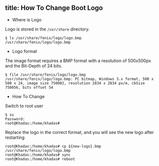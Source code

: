 title: How To Change Boot Logo
---

* Where is Logo

Logo is stored in the `/usr/share` directory.

```shell
$ ls /usr/share/fenix/logo/logo.bmp
/usr/share/fenix/logo/logo.bmp
```

* Logo format

The image format requires a BMP format with a resolution of 500x500px and the Bit-Depth of 24 bits.

```shell
$ file /usr/share/fenix/logo/logo.bmp
/usr/share/fenix/logo/logo.bmp: PC bitmap, Windows 3.x format, 500 x 500 x 24, image size 750002, resolution 2834 x 2834 px/m, cbSize 750056, bits offset 54
```

* How To Change

Switch to root user

```shell
$ su
Password:
root@Khadas:/home/khadas#
```

Replace the logo in the correct format, and you will see the new logo after restarting

```shell
root@Khadas:/home/khadas# cp ${new-logo}.bmp /usr/share/fenix/logo/logo.bmp
root@Khadas:/home/khadas# sync
root@Khadas:/home/khadas# reboot
```

